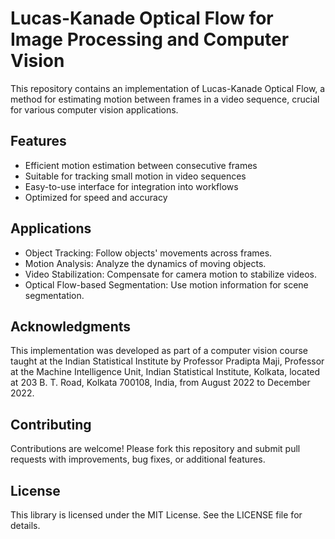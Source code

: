 # Lucas-Kanade Optical Flow for Image Processing and Computer Vision

This repository contains an implementation of Lucas-Kanade Optical Flow, a method for estimating motion between frames in a video sequence, crucial for various computer vision applications.

## Features
- Efficient motion estimation between consecutive frames
- Suitable for tracking small motion in video sequences
- Easy-to-use interface for integration into workflows
- Optimized for speed and accuracy

## Applications
- Object Tracking: Follow objects' movements across frames.
- Motion Analysis: Analyze the dynamics of moving objects.
- Video Stabilization: Compensate for camera motion to stabilize videos.
- Optical Flow-based Segmentation: Use motion information for scene segmentation.

## Acknowledgments
This implementation was developed as part of a computer vision course taught at the Indian Statistical Institute by Professor Pradipta Maji, Professor at the Machine Intelligence Unit, Indian Statistical Institute, Kolkata, located at 203 B. T. Road, Kolkata 700108, India, from August 2022 to December 2022.

## Contributing
Contributions are welcome! Please fork this repository and submit pull requests with improvements, bug fixes, or additional features.

## License
This library is licensed under the MIT License. See the LICENSE file for details.
